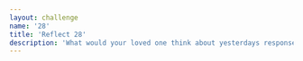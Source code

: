 ```yaml
---
layout: challenge
name: '28'
title: 'Reflect 28'
description: 'What would your loved one think about yesterdays responses? Try to write it as they would say it and take a photo of how their face would look while doing it. '
---
```


